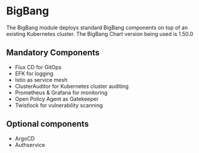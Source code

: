 # BigBang

The BigBang module deploys standard BigBang components on top of an existing Kubernetes cluster.
The BigBang Chart version being used is 1.50.0


## Mandatory Components

* Flux CD for GitOps
* EFK for logging
* Istio as service mesh
* ClusterAuditor for Kubernetes cluster auditing
* Prometheus & Grafana for monitoring
* Open Policy Agent as Gatekeeper 
* Twistlock for vulnerability scanning

## Optional components

* ArgoCD
* Authservice
